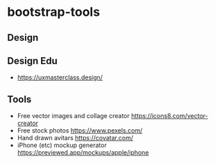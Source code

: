 # bootstrap-tools

## Design

## Design Edu
* https://uxmasterclass.design/

## Tools
* Free vector images and collage creator https://icons8.com/vector-creator
* Free stock photos https://www.pexels.com/
* Hand drawn avitars https://covatar.com/
* iPhone (etc) mockup generator https://previewed.app/mockups/apple/iphone

